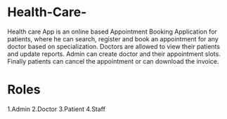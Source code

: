 # Health-Care-
Health care App is an online based Appointment Booking Application for patients, where he can search, register and book an appointment for any doctor based on specialization.
Doctors are allowed to view their patients and update reports.
Admin can create doctor and their appointment slots. Finally patients can cancel the appointment or can download the invoice.

# Roles
1.Admin
2.Doctor
3.Patient
4.Staff
